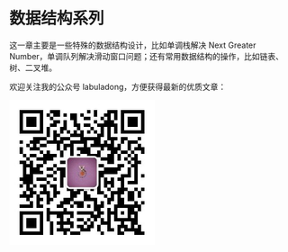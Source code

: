# 数据结构系列

这一章主要是一些特殊的数据结构设计，比如单调栈解决 Next Greater Number，单调队列解决滑动窗口问题；还有常用数据结构的操作，比如链表、树、二叉堆。

欢迎关注我的公众号 labuladong，方便获得最新的优质文章：

![labuladong&#x4E8C;&#x7EF4;&#x7801;](../.gitbook/assets/qrcode%20%281%29.jpg)

